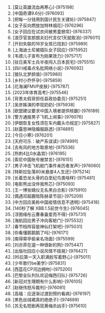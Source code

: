 
1. [莫让英雄流血再寒心]-[975198]
1. [中国奇谭9.6分]-[976093]
1. [把每一分钱用到国计民生关键处]-[975847]
1. [女子反向燃放加特林烟花]-[976296]
1. [女子回应在试衣间被男童掀帘]-[976337]
1. [浪莎官宣郎朗夫妇代言仅1天就取消]-[976011]
1. [开封失联的16岁女孩已找到]-[975989]
1. [上海迪士尼被插队女子回应]-[975952]
1. [韦德儿子宣布为刚果效力]-[975717]
1. [驻日美军士兵半夜闯入日本民宅]-[975515]
1. [四川戒毒点名批网络小说]-[976092]
1. [狼队北梦颜值]-[975980]
1. [乡村小乔怀孕]-[975859]
1. [花海澜FMVP皮肤]-[975787]
1. [2023年体育高考]-[975546]
1. [背景太假哥担任县政协委员]-[975251]
1. [吴彦姝演的李现奶奶]-[975938]
1. [欧盟建议要求中国入境者提供核酸]-[976189]
1. [警方通报男子飞机上闹事]-[976076]
1. [伊朗恢复女性须在车内戴头巾规定]-[975827]
1. [赵露思神隐婚服路透]-[974891]
1. [今日小寒]-[976201]
1. [天府可乐：破产系误读]-[974991]
1. [去有风的地方取景地]-[975536]
1. [热刺4比0水晶宫]-[976195]
1. [索尼中国账号被禁言]-[976151]
1. [男子冲击飞机舱门事件亲历者发声]-[976060]
1. [特斯拉坠落80米悬崖4人生还]-[975214]
1. [长着恐龙头骨的白垩纪鸟类啥样]-[975481]
1. [电影熊出没伴我熊芯]-[975093]
1. [王一博张婧仪无名黑白合影]-[975910]
1. [偶遇邓超鹿晗陈赫录节目]-[975209]
1. [中方回应美称中国疫情信息不透明]-[975418]
1. [140秒了解 XBB.1.5前世今生]-[976045]
1. [浮图缘彤云曹春盎爱而不得]-[975731]
1. [海航回应男子冲向客舱门]-[975532]
1. [春节档阵容是神仙打架吧]-[975031]
1. [你看懂鹅鹅鹅了吗]-[976171]
1. [南得霄亭偷亲名场面]-[975599]
1. [刘亦菲在遛一种很新的狗]-[975447]
1. [出版社回应小说风情不摇晃]-[976427]
1. [95后第一天入职满脸写着野心]-[975011]
1. [少年歌行be美学]-[975831]
1. [西蓝花CP河边拥吻]-[975200]
1. [巴黎全队列队欢迎梅西归队]-[975726]
1. [新冠对生理期有什么影响]-[976105]
1. [赵继伟怒斥裁判]-[976081]
1. [高福：应逐渐过渡到预约看病]-[976197]
1. [黑色丝绒裙真的绝绝子]-[974689]
1. [苏无名短剧再现黄梅杀凶手]-[975610]